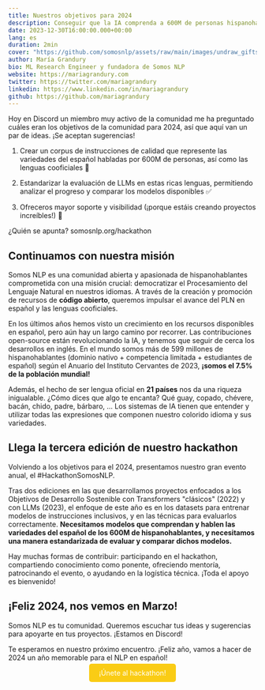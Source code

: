 ```yaml
---
title: Nuestros objetivos para 2024
description: Conseguir que la IA comprenda a 600M de personas hispanohablantes
date: 2023-12-30T16:00:00.000+00:00
lang: es
duration: 2min
cover: "https://github.com/somosnlp/assets/raw/main/images/undraw_gifts_re_97j6.svg"
author: María Grandury
bio: ML Research Engineer y fundadora de Somos NLP
website: https://mariagrandury.com
twitter: https://twitter.com/mariagrandury
linkedin: https://www.linkedin.com/in/mariagrandury
github: https://github.com/mariagrandury
---
```


Hoy en Discord un miembro muy activo de la comunidad me ha preguntado cuáles eran los objetivos de la comunidad para 2024, así que aquí van un par de ideas. ¡Se aceptan sugerencias!

1. Crear un corpus de instrucciones de calidad que represente las variedades del español habladas por 600M de personas, así como las lenguas cooficiales 💛

2. Estandarizar la evaluación de LLMs en estas ricas lenguas, permitiendo analizar el progreso y comparar los modelos disponibles ✅ 

3. Ofreceros mayor soporte y visibilidad (¡porque estáis creando proyectos increíbles!) 🚀

¿Quién se apunta? somosnlp.org/hackathon

## Continuamos con nuestra misión

Somos NLP es una comunidad abierta y apasionada de hispanohablantes comprometida con una misión crucial: democratizar el Procesamiento del Lenguaje Natural en nuestros idiomas. A través de la creación y promoción de recursos de **código abierto**, queremos impulsar el avance del PLN en español y las lenguas cooficiales.

En los últimos años hemos visto un crecimiento en los recursos disponibles en español, pero aún hay un largo camino por recorrer. Las contribuciones open-source están revolucionando la IA, y tenemos que seguir de cerca los desarrollos en inglés. En el mundo somos más de 599 millones de hispanohablantes (dominio nativo + competencia limitada + estudiantes de español) según el Anuario del Instituto Cervantes de 2023, **¡somos el 7.5% de la población mundial!**

Además, el hecho de ser lengua oficial en **21 países** nos da una riqueza inigualable. ¿Cómo dices que algo te encanta? Qué guay, copado, chévere, bacán, chido, padre, bárbaro, ... Los sistemas de IA tienen que entender y utilizar todas las expresiones que componen nuestro colorido idioma y sus variedades.

## Llega la tercera edición de nuestro hackathon

Volviendo a los objetivos para el 2024, presentamos nuestro gran evento anual, el #HackathonSomosNLP.

Tras dos ediciones en las que desarrollamos proyectos enfocados a los Objetivos de Desarrollo Sostenible con Transformers "clásicos" (2022) y con LLMs (2023), el enfoque de este año es en los datasets para entrenar modelos de instrucciones inclusivos, y en las técnicas para evaluarlos correctamente. **Necesitamos modelos que comprendan y hablen las variedades del español de los 600M de hispanohablantes, y necesitamos una manera estandarizada de evaluar y comparar dichos modelos.**

Hay muchas formas de contribuir: participando en el hackathon, compartiendo conocimiento como ponente, ofreciendo mentoría, patrocinando el evento, o ayudando en la logística técnica. ¡Toda el apoyo es bienvenido!

## ¡Feliz 2024, nos vemos en Marzo!

Somos NLP es tu comunidad. Queremos escuchar tus ideas y sugerencias para apoyarte en tus proyectos. ¡Estamos en Discord!

Te esperamos en nuestro próximo encuentro. ¡Feliz año, vamos a hacer de 2024 un año memorable para el NLP en español!

<center><a href="https://somosnlp.org/hackathon" target="_blank" style="background-color:#FACC15; color:white; padding:10px 20px; text-decoration:none; border-radius:5px;">¡Únete al hackathon!</a></center>
